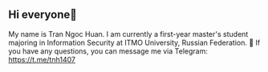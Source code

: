 ## Hi everyone👋
My name is Tran Ngoc Huan. I am currently a first-year master's student majoring in Information Security at ITMO University, Russian Federation.
💬 If you have any questions, you can message me via Telegram: https://t.me/tnh1407
